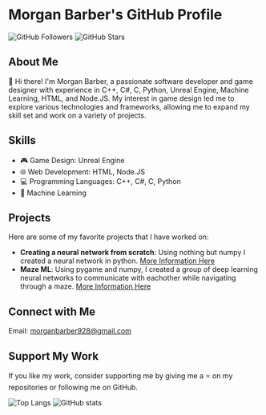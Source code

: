 # Morgan Barber's GitHub Profile

![GitHub Followers](https://img.shields.io/github/followers/morganbarber?style=social) ![GitHub Stars](https://img.shields.io/github/stars/morganbarber?style=social)

## About Me

👋 Hi there! I'm Morgan Barber, a passionate software developer and game designer with experience in C++, C#, C, Python, Unreal Engine, Machine Learning, HTML, and Node.JS. My interest in game design led me to explore various technologies and frameworks, allowing me to expand my skill set and work on a variety of projects.

## Skills

- 🎮 Game Design: Unreal Engine
- 🌐 Web Development: HTML, Node.JS
- 💻 Programming Languages: C++, C#, C, Python
- 🤖 Machine Learning

## Projects

Here are some of my favorite projects that I have worked on:

- **Creating a neural network from scratch**: Using nothing but numpy I created a neural network in python. [More Information Here](https://github.com/morganbarber/Neural-Network/tree/main)
- **Maze ML**: Using pygame and numpy, I created a group of deep learning neural networks to communicate with eachother while navigating through a maze. [More Information Here](https://github.com/morganbarber/Maze-ML/tree/main)

## Connect with Me

Email: morganbarber928@gmail.com

## Support My Work

If you like my work, consider supporting me by giving me a ⭐ on my repositories or following me on GitHub.

![Top Langs](https://github-readme-stats.vercel.app/api/top-langs/?username=morganbarber&layout=compact) ![GitHub stats](https://github-readme-stats.vercel.app/api?username=morganbarber&show_icons=true)
